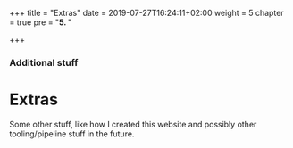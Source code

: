 +++
title = "Extras"
date = 2019-07-27T16:24:11+02:00
weight = 5
chapter = true
pre = "<b>5. </b>"

+++

### Additional stuff

# Extras

Some other stuff, like how I created this website and possibly other tooling/pipeline stuff in the future.
